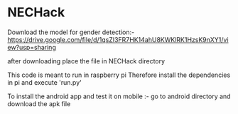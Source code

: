 # NECHack
Download the model for gender detection:- 
https://drive.google.com/file/d/1qsZI3FR7HK14ahU8KWKlRK1HzsK9nXY1/view?usp=sharing

after downloading place the file in NECHack directory

This code is meant to run in raspberry pi
Therefore install the dependencies in pi
and execute 'run.py'

To install the android app and test it on mobile :-
go to android directory and download the apk file
